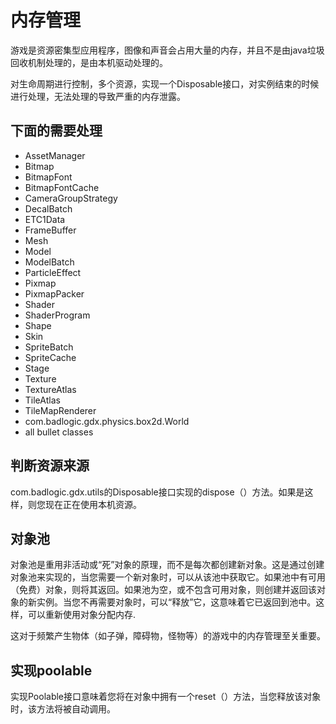 # 内存管理

游戏是资源密集型应用程序，图像和声音会占用大量的内存，并且不是由java垃圾回收机制处理的，是由本机驱动处理的。

对生命周期进行控制，多个资源，实现一个Disposable接口，对实例结束的时候进行处理，无法处理的导致严重的内存泄露。

## 下面的需要处理

- AssetManager
- Bitmap
- BitmapFont
- BitmapFontCache
- CameraGroupStrategy
- DecalBatch
- ETC1Data
- FrameBuffer
- Mesh
- Model
- ModelBatch
- ParticleEffect
- Pixmap
- PixmapPacker
- Shader
- ShaderProgram
- Shape
- Skin
- SpriteBatch
- SpriteCache
- Stage
- Texture
- TextureAtlas
- TileAtlas
- TileMapRenderer
- com.badlogic.gdx.physics.box2d.World
- all bullet classes

## 判断资源来源

com.badlogic.gdx.utils的Disposable接口实现的dispose（）方法。如果是这样，则您现在正在使用本机资源。

## 对象池

对象池是重用非活动或“死”对象的原理，而不是每次都创建新对象。这是通过创建对象池来实现的，当您需要一个新对象时，可以从该池中获取它。如果池中有可用（免费）对象，则将其返回。如果池为空，或不包含可用对象，则创建并返回该对象的新实例。当您不再需要对象时，可以“释放”它，这意味着它已返回到池中。这样，可以重新使用对象分配内存.

这对于频繁产生物体（如子弹，障碍物，怪物等）的游戏中的内存管理至关重要。

## 实现poolable

实现Poolable接口意味着您将在对象中拥有一个reset（）方法，当您释放该对象时，该方法将被自动调用。